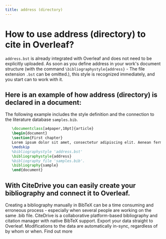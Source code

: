 ```yaml
---
title: address (directory)
---
```


# How to use address (directory) to cite in Overleaf? 
`address.bst` is already integrated with Overleaf and does not need to be explicitly uploaded. As soon as you define address in your work's document structure (with the command `\bibliographystyle{address}` - The file extension `.bst` can be omitted.), this style is recognized immediately, and you start can to work with it.

## Here is an example of how address (directory) is declared in a document:
The following example includes the style definition and the connection to the literature database `samples.bib`.
```tex
   \documentclass[a4paper,10pt]{article}
   \begin{document}
   \section{First chapter}
   Lorem ipsum dolor sit amet, consectetur adipiscing elit. Aenean fermentum justo massa, ut maximus mauris sodales et. Aenean vel elit a erat rhoncus pharetra.
   \medskip
   %bibliographystyle 'address.bst'
   \bibliographystyle{address}
   %bibliography file 'samples.bib'.
   \bibliography{sample}
   \end{document}
```

## With CiteDrive you can easily create your bibliography and connect it to Overleaf. 
Creating a bibliography manually in BibTeX can be a time consuming and erroneous process - especially when several people are working on the same .bib file. CiteDrive is a collaborative platform-based bibliography and citation manager with native BibTeX support. Export your data straight to Overleaf. Modifications to the data are automatically in-sync, regardless of by whom or when. Find out more